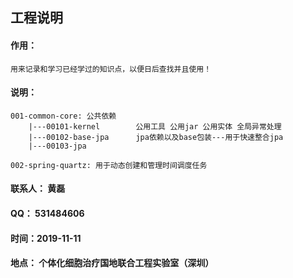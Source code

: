 ## 工程说明

#### 作用：
`用来记录和学习已经学过的知识点，以便日后查找并且使用！`

#### 说明：

~~~~
001-common-core: 公共依赖
    |---00101-kernel        公用工具 公用jar 公用实体 全局异常处理
    |---00102-base-jpa      jpa依赖以及base包装---用于快速整合jpa
    |---00103-jpa           
~~~~
~~~~
002-spring-quartz: 用于动态创建和管理时间调度任务
~~~~





#### 联系人： 黄磊
#### QQ： 531484606
#### 时间：2019-11-11
#### 地点： 个体化细胞治疗国地联合工程实验室（深圳）

